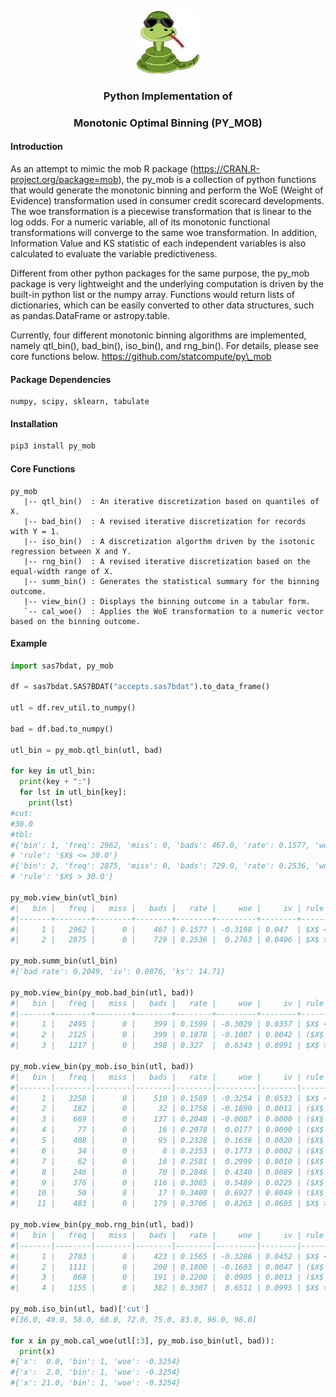 <p align="center">
  <img width="100" height="100" src="py_mob/py_mob1.jpg">
</p>

### <p align="center">  Python Implementation of </p>
### <p align="center"> Monotonic Optimal Binning (PY_MOB) </p>

#### Introduction

As an attempt to mimic the mob R package (https://CRAN.R-project.org/package=mob), the py_mob is a collection of python functions that would generate the monotonic binning and perform the WoE (Weight of Evidence) transformation used in consumer credit scorecard developments. The woe transformation is a piecewise transformation that is linear to the log odds. For a numeric variable, all of its monotonic functional transformations will converge to the same woe transformation. In addition, Information Value and KS statistic of each independent variables is also calculated to evaluate the variable predictiveness.

Different from other python packages for the same purpose, the py_mob package is very lightweight and the underlying computation is driven by the built-in python list or the numpy array. Functions would return lists of dictionaries, which can be easily converted to other data structures, such as pandas.DataFrame or astropy.table. 

Currently, four different monotonic binning algorithms are implemented, namely qtl_bin(), bad_bin(), iso_bin(), and rng_bin(). For details, please see core functions below. 
https://github.com/statcompute/py\_mob
#### Package Dependencies

```text
numpy, scipy, sklearn, tabulate
```

#### Installation

```python
pip3 install py_mob
```

#### Core Functions

```
py_mob
   |-- qtl_bin()  : An iterative discretization based on quantiles of X.
   |-- bad_bin()  : A revised iterative discretization for records with Y = 1.
   |-- iso_bin()  : A discretization algorthm driven by the isotonic regression between X and Y.
   |-- rng_bin()  : A revised iterative discretization based on the equal-width range of X.
   |-- summ_bin() : Generates the statistical summary for the binning outcome.
   |-- view_bin() : Displays the binning outcome in a tabular form.
   `-- cal_woe()  : Applies the WoE transformation to a numeric vector based on the binning outcome.
```

#### Example

```python
import sas7bdat, py_mob

df = sas7bdat.SAS7BDAT("accepts.sas7bdat").to_data_frame()

utl = df.rev_util.to_numpy()

bad = df.bad.to_numpy()

utl_bin = py_mob.qtl_bin(utl, bad)

for key in utl_bin:
  print(key + ":")
  for lst in utl_bin[key]:
    print(lst)
#cut:
#30.0
#tbl:
#{'bin': 1, 'freq': 2962, 'miss': 0, 'bads': 467.0, 'rate': 0.1577, 'woe': -0.3198, 'iv': 0.047, 
# 'rule': '$X$ <= 30.0'}
#{'bin': 2, 'freq': 2875, 'miss': 0, 'bads': 729.0, 'rate': 0.2536, 'woe': 0.2763, 'iv': 0.0406, 
# 'rule': '$X$ > 30.0'}

py_mob.view_bin(utl_bin)
#|   bin |   freq |   miss |   bads |   rate |     woe |     iv | rule        |
#|-------+--------+--------+--------+--------+---------+--------+-------------|
#|     1 |   2962 |      0 |    467 | 0.1577 | -0.3198 | 0.047  | $X$ <= 30.0 |
#|     2 |   2875 |      0 |    729 | 0.2536 |  0.2763 | 0.0406 | $X$ > 30.0  |

py_mob.summ_bin(utl_bin)
#{'bad rate': 0.2049, 'iv': 0.0876, 'ks': 14.71}

py_mob.view_bin(py_mob.bad_bin(utl, bad))
#|   bin |   freq |   miss |   bads |   rate |     woe |     iv | rule                           |
#|-------+--------+--------+--------+--------+---------+--------+--------------------------------|
#|     1 |   2495 |      0 |    399 | 0.1599 | -0.3029 | 0.0357 | $X$ <= 21.0                    |
#|     2 |   2125 |      0 |    399 | 0.1878 | -0.1087 | 0.0042 | ($X$ > 21.0) and ($X$ <= 73.0) |
#|     3 |   1217 |      0 |    398 | 0.327  |  0.6343 | 0.0991 | $X$ > 73.0                     |

py_mob.view_bin(py_mob.iso_bin(utl, bad))
#|   bin |   freq |   miss |   bads |   rate |     woe |     iv | rule                           |
#|-------|--------|--------|--------|--------|---------|--------|--------------------------------|
#|     1 |   3250 |      0 |    510 | 0.1569 | -0.3254 | 0.0533 | $X$ <= 36.0                    |
#|     2 |    182 |      0 |     32 | 0.1758 | -0.1890 | 0.0011 | ($X$ > 36.0) and ($X$ <= 40.0) |
#|     3 |    669 |      0 |    137 | 0.2048 | -0.0007 | 0.0000 | ($X$ > 40.0) and ($X$ <= 58.0) |
#|     4 |     77 |      0 |     16 | 0.2078 |  0.0177 | 0.0000 | ($X$ > 58.0) and ($X$ <= 60.0) |
#|     5 |    408 |      0 |     95 | 0.2328 |  0.1636 | 0.0020 | ($X$ > 60.0) and ($X$ <= 72.0) |
#|     6 |     34 |      0 |      8 | 0.2353 |  0.1773 | 0.0002 | ($X$ > 72.0) and ($X$ <= 73.0) |
#|     7 |     62 |      0 |     16 | 0.2581 |  0.2999 | 0.0010 | ($X$ > 73.0) and ($X$ <= 75.0) |
#|     8 |    246 |      0 |     70 | 0.2846 |  0.4340 | 0.0089 | ($X$ > 75.0) and ($X$ <= 83.0) |
#|     9 |    376 |      0 |    116 | 0.3085 |  0.5489 | 0.0225 | ($X$ > 83.0) and ($X$ <= 96.0) |
#|    10 |     50 |      0 |     17 | 0.3400 |  0.6927 | 0.0049 | ($X$ > 96.0) and ($X$ <= 98.0) |
#|    11 |    483 |      0 |    179 | 0.3706 |  0.8263 | 0.0695 | $X$ > 98.0                     |

py_mob.view_bin(py_mob.rng_bin(utl, bad))
#|   bin |   freq |   miss |   bads |   rate |     woe |     iv | rule                           |
#|-------|--------|--------|--------|--------|---------|--------|--------------------------------|
#|     1 |   2703 |      0 |    423 | 0.1565 | -0.3286 | 0.0452 | $X$ <= 25.0                    |
#|     2 |   1111 |      0 |    200 | 0.1800 | -0.1603 | 0.0047 | ($X$ > 25.0) and ($X$ <= 50.0) |
#|     3 |    868 |      0 |    191 | 0.2200 |  0.0905 | 0.0013 | ($X$ > 50.0) and ($X$ <= 75.0) |
#|     4 |   1155 |      0 |    382 | 0.3307 |  0.6511 | 0.0995 | $X$ > 75.0                     |

py_mob.iso_bin(utl, bad)['cut']
#[36.0, 40.0, 58.0, 60.0, 72.0, 75.0, 83.0, 96.0, 98.0]

for x in py_mob.cal_woe(utl[:3], py_mob.iso_bin(utl, bad)):
  print(x)
#{'x':  0.0, 'bin': 1, 'woe': -0.3254}
#{'x':  2.0, 'bin': 1, 'woe': -0.3254}
#{'x': 21.0, 'bin': 1, 'woe': -0.3254}
```
